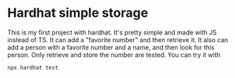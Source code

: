 # Hardhat simple storage

This is my first project with hardhat. It's pretty simple and made with JS instead of TS.
It can add a "favorite number" and then retrieve it.
It also can add a person with a favorite number and a name, and then look for this person.
Only retrieve and store the number are tested. You can try it with

```shell
npx hardhat test
```
